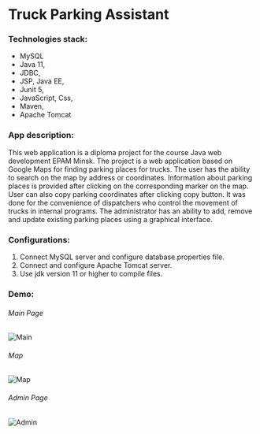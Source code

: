 # Truck Parking Assistant

### Technologies stack:

- MySQL
- Java 11,
- JDBC,
- JSP, Java EE,
- Junit 5,
- JavaScript, Css,
- Maven,
- Apache Tomcat


### App description:
This web application is a diploma project for the course Java web development EPAM Minsk.
The project is a web application based on Google Maps for finding parking places for trucks.
The user has the ability to search on the map by address or coordinates. Information about
parking places is provided after clicking on the corresponding marker on the map. User can also
copy parking coordinates after clicking copy button. It was done for the convenience of dispatchers
who control the movement of trucks in internal programs. The administrator has an ability to add, remove
and update existing parking places using a graphical interface.

### Configurations:
1) Connect MySQL server and configure database.properties file.
2) Connect and configure Apache Tomcat server.
3) Use jdk version 11 or higher to compile files.
### Demo:
###### Main Page
![Main](https://user-images.githubusercontent.com/64087276/107155018-50590200-6976-11eb-89f7-c0010751f0aa.png)
###### Map
![Map](https://user-images.githubusercontent.com/64087276/107155069-a2018c80-6976-11eb-8376-c4a4131db82d.png)
###### Admin Page
![Admin](https://user-images.githubusercontent.com/64087276/107155092-c0678800-6976-11eb-9b4c-2edfd41654ce.png)
